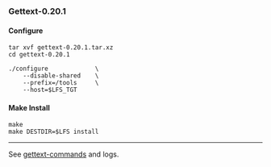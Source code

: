 ### Gettext-0.20.1

#### Configure
```
tar xvf gettext-0.20.1.tar.xz
cd gettext-0.20.1

./configure             \
    --disable-shared    \
    --prefix=/tools     \
    --host=$LFS_TGT     
```

#### Make Install
```
make
make DESTDIR=$LFS install
```
---
See [gettext-commands](https://github.com/sundeep-anand/lfs-rpi-armv6l/tree/lfs-9.0/compile/19.gettext/gettext-cmds-help.md) and logs.
